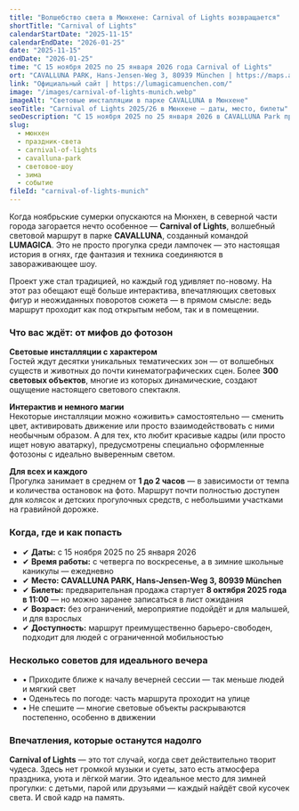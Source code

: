 ```yaml
---
title: "Волшебство света в Мюнхене: Carnival of Lights возвращается"
shortTitle: "Carnival of Lights"
calendarStartDate: "2025-11-15"
calendarEndDate: "2026-01-25"
date: "2025-11-15"
endDate: "2026-01-25"
time: "С 15 ноября 2025 по 25 января 2026 года Carnival of Lights"
ort: "CAVALLUNA PARK, Hans-Jensen-Weg 3, 80939 München | https://maps.app.goo.gl/ProsAm8ZRxJTvXgX7"
link: "Официальный сайт | https://lumagicamuenchen.com/"
image: "/images/carnival-of-lights-munich.webp"
imageAlt: "Световые инсталляции в парке CAVALLUNA в Мюнхене"
seoTitle: "Carnival of Lights 2025/26 в Мюнхене — даты, место, билеты"
seoDescription: "С 15 ноября 2025 по 25 января 2026 в CAVALLUNA Park пройдёт Carnival of Lights. Световые инсталляции, интерактив и зимняя магия в Мюнхене."
slug:
  - мюнхен
  - праздник-света
  - carnival-of-lights
  - cavalluna-park
  - световое-шоу
  - зима
  - событие
fileId: "carnival-of-lights-munich"
---
```


Когда ноябрьские сумерки опускаются на Мюнхен, в северной части города загорается нечто особенное — **Carnival of Lights**, волшебный световой маршрут в парке **CAVALLUNA**, созданный командой **LUMAGICA**. Это не просто прогулка среди лампочек — это настоящая история в огнях, где фантазия и техника соединяются в завораживающее шоу.

Проект уже стал традицией, но каждый год удивляет по-новому. На этот раз обещают ещё больше интерактива, впечатляющих световых фигур и неожиданных поворотов сюжета — в прямом смысле: ведь маршрут проходит как под открытым небом, так и в помещении.

### Что вас ждёт: от мифов до фотозон  

**Световые инсталляции с характером**  
Гостей ждут десятки уникальных тематических зон — от волшебных существ и животных до почти кинематографических сцен. Более **300 световых объектов**, многие из которых динамические, создают ощущение настоящего светового спектакля.  

**Интерактив и немного магии**  
Некоторые инсталляции можно «оживить» самостоятельно — сменить цвет, активировать движение или просто взаимодействовать с ними необычным образом. А для тех, кто любит красивые кадры (или просто ищет новую аватарку), предусмотрены специально оформленные фотозоны с идеально выверенным светом.  

**Для всех и каждого**  
Прогулка занимает в среднем от **1 до 2 часов** — в зависимости от темпа и количества остановок на фото. Маршрут почти полностью доступен для колясок и детских прогулочных средств, с небольшими участками на гравийной дорожке.  

### Когда, где и как попасть  

- ✔ **Даты:** с 15 ноября 2025 по 25 января 2026  
- ✔ **Время работы:** с четверга по воскресенье, а в зимние школьные каникулы — ежедневно  
- ✔ **Место:** **CAVALLUNA PARK, Hans-Jensen-Weg 3, 80939 München**  
- ✔ **Билеты:** предварительная продажа стартует **8 октября 2025 года в 11:00** — но можно заранее записаться в лист ожидания  
- ✔ **Возраст:** без ограничений, мероприятие подойдёт и для малышей, и для взрослых  
- ✔ **Доступность:** маршрут преимущественно барьеро-свободен, подходит для людей с ограниченной мобильностью  

### Несколько советов для идеального вечера  

- • Приходите ближе к началу вечерней сессии — так меньше людей и мягкий свет  
- • Оденьтесь по погоде: часть маршрута проходит на улице  
- • Не спешите — многие световые объекты раскрываются постепенно, особенно в движении  

### Впечатления, которые останутся надолго  

**Carnival of Lights** — это тот случай, когда свет действительно творит чудеса. Здесь нет громкой музыки и суеты, зато есть атмосфера праздника, уюта и лёгкой магии. Это идеальное место для зимней прогулки: с детьми, парой или друзьями — каждый найдёт свой кусочек света. И свой кадр на память.
